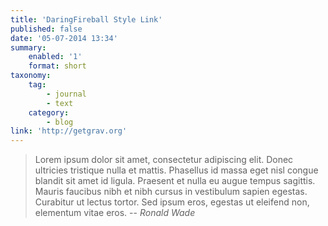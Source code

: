 ```yaml
---
title: 'DaringFireball Style Link'
published: false
date: '05-07-2014 13:34'
summary:
    enabled: '1'
    format: short
taxonomy:
    tag:
        - journal
        - text
    category:
        - blog
link: 'http://getgrav.org'
---
```


> Lorem ipsum dolor sit amet, consectetur adipiscing elit. Donec ultricies tristique nulla et mattis. Phasellus id massa eget nisl congue blandit sit amet id ligula. Praesent et nulla eu augue tempus sagittis. Mauris faucibus nibh et nibh cursus in vestibulum sapien egestas. Curabitur ut lectus tortor. Sed ipsum eros, egestas ut eleifend non, elementum vitae eros.
> -- <cite> Ronald Wade</cite>
